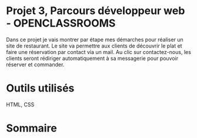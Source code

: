# Projet 3, Parcours développeur web - OPENCLASSROOMS
Dans ce projet je vais montrer par étape mes démarches pour réaliser un site de restaurant. Le site va permettre aux clients de découvrir le plat et faire une réservation par contact via un mail. Au clic sur contactez-nous, les clients seront rédiriger automatiquement à sa messagerie pour pouvoir réserver et commander. 

# Outils utilisés
HTML, CSS

# Sommaire 
